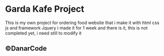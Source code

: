<h1>Garda Kafe Project</h1>
<p>This is my own project for ordering food website that i make it with html css js and framework Jquery
i made it for 1 week and there is it, this is not completed yet, i need still to modify it

</p>

<h2>©DanarCode</h2>
